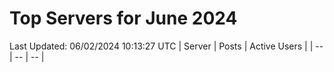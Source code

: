 # Top Servers for June 2024
Last Updated: 06/02/2024 10:13:27 UTC
| Server | Posts | Active Users |
| -- | -- | -- |
